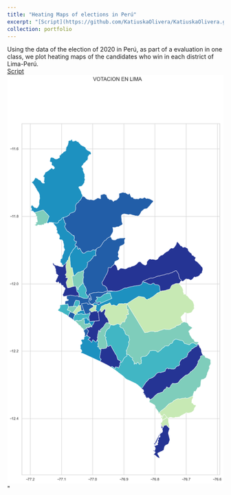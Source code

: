 ```yaml
---
title: "Heating Maps of elections in Perú"
excerpt: "[Script](https://github.com/KatiuskaOlivera/KatiuskaOlivera.github.io/blob/master/files/Mapas%20de%20calor%20.ipynb): Plot of Maps in base of the election of 2020."
collection: portfolio
---
```

Using the data of the election of 2020 in Perú, as part of a evaluation in one class, we plot heating maps of the candidates who win in each district of Lima-Perú. 
<br>
[Script](https://github.com/KatiuskaOlivera/KatiuskaOlivera.github.io/blob/master/files/Mapas%20de%20calor%20.ipynb)
<br/><img src='/images/mapita.png'>"
